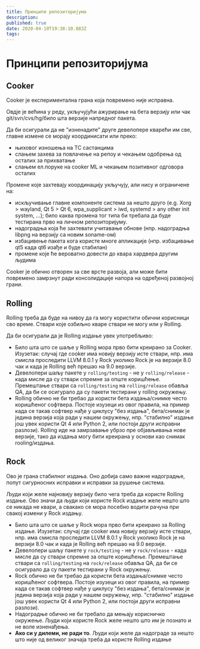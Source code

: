 ```yaml
---
title: Принципи репозиторијума
description: 
published: true
date: 2020-04-10T19:38:10.883Z
tags: 
---
```


# Принципи репозиторијума

## Cooker
Cooker је експериментална грана која повремено није исправна.

Овдје је већина у реду, укључујући ажурирање на бета верзију или чак  git/svn/cvs/hg/било шта верзије напредног пакета.

Да би осигурали да не "изненадите" друге девелопере кварећи им све, главне измене се морају координисати или преко:
- њиховог изношења на TC састанцима
- слањем захева за повлачење на репоу и чекањем одобрења од осталих за прихватање
- слањем ел.поруке на cooker ML и чекањем позитивног одговора осталих 

Промене које захтевају координацију укључују, али нису и ограничене на:
- искључивање главне компоненте система за нешто друго (e.g. Xorg > wayland, Qt 5 > Qt 6, wpa_supplicant > iwd, systemd > any other init system, ...); било каква промена тог типа би требала да буде тестирана прво на личном репозиторијуму. 
- надоградња која ће захтевати учитавање обнове (нпр. надоградња libpng на верзију са новим soname-ом)
- избацивење пакета кога користе многе апликације (нпр. избацивање qt5 када qt6 изађе и буде стабилан)
- промене које ће вероватно довести до квара хардвера другим људима

Cooker је обично отворен за све врсте развоја, али може бити повремено замрзнут ради консолидације напора на одређеној развојној грани.

## Rolling
Rolling треба да буде на нивоу да га могу користити обични корисници сво време. Ствари које озбиљно кваре ствари не могу или у Rolling.

Да би осигурали да je Rolling издање увек употребљиво:
- Било шта што се шаље у Rolling мора прво бити креирано за Cooker.
Изузетак: случај где cooker има новију верзију исте ствари, нпр. има смисла проследити LLVM 8.0.1 у Rock уколико Rock је на верзији 8.0 чак и када је Rolling већ прешао на 9.0 верзије.
- Девелопери шаљу пакете у `rolling/testing` - не у  `rolling/release` - када мисле да су ствари спремне за опште коришћење. Премештање ствари са  `rolling/testing` на `rolling/release` обавља QA, да би се осигурало да су пакети тестирани у rolling окружењу.
- Rolling обично не би требао да користи бета издања/снимке често коришћеног софтвера. Постоје изузеци из овог правила, на пример када се такав софтвер нађе у циклусу "без издања", бета/снимак је једина верзија која ради у нашем окружењу, нпр. "стабилно" издање још увек користи Qt 4 или Python 2, или постоји други исправни разлози).
Rolling иде на замрзавање убрзо пре објављивања нове верзије, тако да издања могу бити креирана у основи као снимак rooling/издања. 

## Rock
Ово је грана стабилног издања. Оно добија само важне надоградње, попут сигурносних исправки и исправки за рушење система.

Људи који желе најновију верзију било чега треба да користе Rolling издање.
Ово значи да људи који користе Rock издање желе нешто што се никада не квари, а свакако се мора посебно водити рачуна при свакој измени у Rock издању.
- Било шта што се шаље у Rock мора прво бити креирано за Rolling издање.
Изузетак: случај где cooker има новију верзију исте ствари, нпр. има смисла проследити LLVM 8.0.1 у Rock уколико Rock је на верзији 8.0 чак и када је Rolling већ прешао на 9.0 верзије.
- Девелопери шаљу пакете у `rock/testing` - не у  `rock/release` - када мисле да су ствари спремне за опште коришћење. Премештање ствари са  `rolling/testing` на `rock/release` обавља QA, да би се осигурало да су пакети тестирани у Rock окружењу.
- Rock обично не би требао да користи бета издања/снимке често коришћеног софтвера. Постоје изузеци из овог правила, на пример када се такав софтвер нађе у циклусу "без издања", бета/снимак је једина верзија која ради у нашем окружењу, нпр. "стабилно" издање још увек користи Qt 4 или Python 2, или постоји други исправни разлози).
- Надоградње обично не би требало да мењају корисничко окружење. Људи који користе Rock желе нешто што им је познато и не воле изненађења.
- **Ако си у дилеми, не ради то**. Људи који желе да надограде за нешто што није од великог значаја треба да користе Rolling издање

